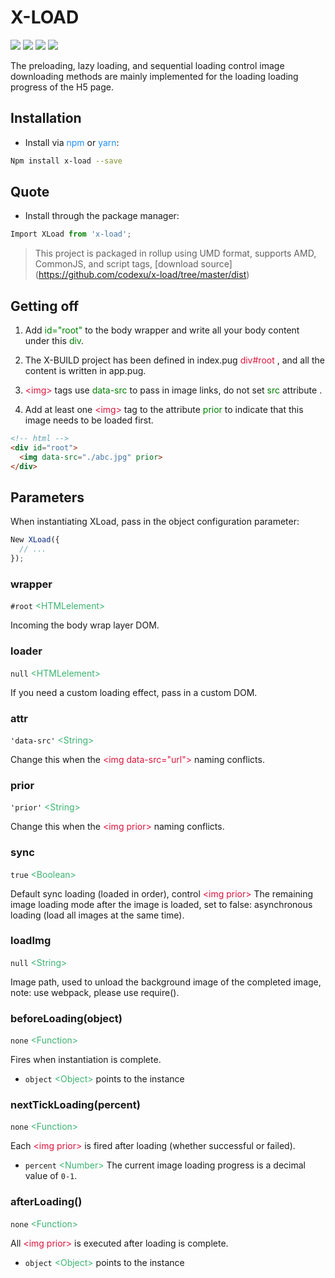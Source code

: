 # X-LOAD
![](https://img.shields.io/npm/v/x-load.svg)
![](https://img.shields.io/github/size/codexu/x-load/dist/x-load.min.js.svg)
![](https://img.shields.io/npm/dm/x-load.svg)
![](https://img.shields.io/github/license/codexu/x-load.svg)

The preloading, lazy loading, and sequential loading control image downloading methods are mainly implemented for the loading loading progress of the H5 page.

## Installation

- Install via <font color=DodgerBlue>npm</font> or <font color=DodgerBlue>yarn</font>:

```sh
Npm install x-load --save
```

## Quote

- Install through the package manager:

```javascript
Import XLoad from 'x-load';
```

> This project is packaged in rollup using UMD format, supports AMD, CommonJS, and script tags, [download source] (https://github.com/codexu/x-load/tree/master/dist)

## Getting off

1. Add <font color=Green>id="root"</font> to the body wrapper and write all your body content under this <font color=Green>div</font>.

2. The X-BUILD project has been defined in index.pug <font color=Crimson>div#root</font> , and all the content is written in app.pug.

3. <font color=Crimson>&lt;img&gt;</font> tags use <font color=Green>data-src</font> to pass in image links, do not set <font color=Green>src</font> attribute .

4. Add at least one <font color=Crimson>&lt;img&gt;</font> tag to the attribute <font color=Green>prior</font> to indicate that this image needs to be loaded first.

```html
<!-- html -->
<div id="root">
  <img data-src="./abc.jpg" prior>
</div>
```

## Parameters

When instantiating XLoad, pass in the object configuration parameter:

```javascript
New XLoad({
  // ...
});
```

### wrapper

`#root` <font color=MediumSeaGreen>&lt;HTMLelement&gt;</font>

Incoming the body wrap layer DOM.

### loader

`null` <font color=MediumSeaGreen>&lt;HTMLelement&gt;</font>

If you need a custom loading effect, pass in a custom DOM.

### attr

`'data-src'` <font color=MediumSeaGreen>&lt;String&gt;</font>

Change this when the <font color=Crimson>&lt;img data-src="url"&gt;</font> naming conflicts.

### prior

`'prior'` <font color=MediumSeaGreen>&lt;String&gt;</font>

Change this when the <font color=Crimson>&lt;img prior&gt;</font> naming conflicts.

### sync

`true` <font color=MediumSeaGreen>&lt;Boolean&gt;</font>

Default sync loading (loaded in order), control <font color=Crimson>&lt;img prior&gt;</font> The remaining image loading mode after the image is loaded, set to false: asynchronous loading (load all images at the same time).

### loadImg

`null` <font color=MediumSeaGreen>&lt;String&gt;</font>

Image path, used to unload the background image of the completed image, note: use webpack, please use require().

### beforeLoading(object)

`none` <font color=MediumSeaGreen>&lt;Function&gt;</font>

Fires when instantiation is complete.

- `object` <font color=MediumSeaGreen>&lt;Object&gt;</font> points to the instance

### nextTickLoading(percent)

`none` <font color=MediumSeaGreen>&lt;Function&gt;</font>

Each <font color=Crimson>&lt;img prior&gt;</font> is fired after loading (whether successful or failed).

- `percent` <font color=MediumSeaGreen>&lt;Number&gt;</font> The current image loading progress is a decimal value of `0-1`.

### afterLoading()

`none` <font color=MediumSeaGreen>&lt;Function&gt;</font>

All <font color=Crimson>&lt;img prior&gt;</font> is executed after loading is complete.

- `object` <font color=MediumSeaGreen>&lt;Object&gt;</font> points to the instance